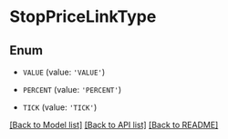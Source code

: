 # StopPriceLinkType


## Enum

* `VALUE` (value: `'VALUE'`)

* `PERCENT` (value: `'PERCENT'`)

* `TICK` (value: `'TICK'`)

[[Back to Model list]](../README.md#documentation-for-models) [[Back to API list]](../README.md#documentation-for-api-endpoints) [[Back to README]](../README.md)


